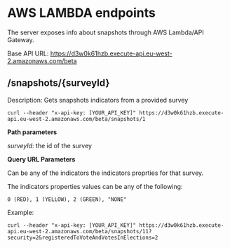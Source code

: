 # AWS LAMBDA endpoints

The server exposes info about snapshots through AWS Lambda/API Gateway.

Base API URL: https://d3w0k61hzb.execute-api.eu-west-2.amazonaws.com/beta

## /snapshots/{surveyId}

Description: Gets snapshots indicators from a provided survey

```
curl --header "x-api-key: [YOUR_API_KEY]" https://d3w0k61hzb.execute-api.eu-west-2.amazonaws.com/beta/snapshots/1
```

**Path parameters**

_surveyId_: the id of the survey

**Query URL Parameters**

Can be any of the indicators the indicators proprties for that survey.

The indicators properties values can be any of the following:

```
0 (RED), 1 (YELLOW), 2 (GREEN), "NONE"
```

Example:

```
curl --header "x-api-key: [YOUR_API_KEY]" https://d3w0k61hzb.execute-api.eu-west-2.amazonaws.com/beta/snapshots/11?security=2&registeredToVoteAndVotesInElections=2
```
